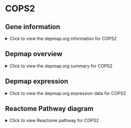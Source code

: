 <h1>COPS2</h1>

<h2>Gene information</h2>
<details>
  <summary>Click to view the depmap.org information for COPS2</summary>
  <iframe src="https://depmap.org/portal/gene/COPS2?tab=about" style="border:none;width:100%;height:800px"></iframe>
</details>

<h2>Depmap overview</h2>
<details>
  <summary>Click to view the depmap.org summary for COPS2</summary>
  <iframe src="https://depmap.org/portal/gene/COPS2?tab=overview" style="border:none;width:100%;height:800px"></iframe>
</details>

<h2>Depmap expression</h2>
<details>
  <summary>Click to view the depmap.org expression data for COPS2</summary>
  <iframe src="https://depmap.org/portal/gene/COPS2?tab=characterization" style="border:none;width:100%;height:800px"></iframe>
</details>



<h2>Reactome Pathway diagram</h2>
<details>
  <summary>Click to view Reactome pathway for COPS2</summary>
  <p>Neddylation</p>
  <iframe src="https://reactome.org/PathwayBrowser/#/R-HSA-8951664" style="border:none;width:100%;height:800px"></iframe>
</details>



